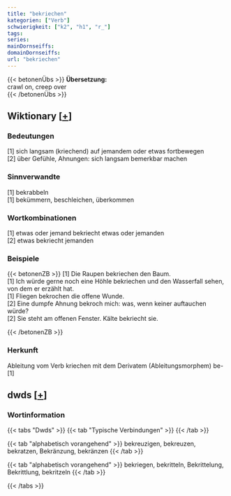 ```yaml
---
title: "bekriechen"
kategorien: ["Verb"]
schwierigkeit: ["k2", "h1", "r_"]
tags:
series:
mainDornseiffs:
domainDornseiffs:
url: "bekriechen"
---
```


{{< betonenÜbs >}}
**Übersetzung:**  
crawl on, creep over  
{{< /betonenÜbs >}}

## Wiktionary [[+](https://de.wiktionary.org/wiki/bekriechen)]

### Bedeutungen
[1] sich langsam (kriechend) auf jemandem oder etwas fortbewegen  
[2] über Gefühle, Ahnungen: sich langsam bemerkbar machen  

### Sinnverwandte
[1] bekrabbeln  
[1] bekümmern, beschleichen, überkommen  

### Wortkombinationen
[1] etwas oder jemand bekriecht etwas oder jemanden  
[2] etwas bekriecht jemanden  

### Beispiele
{{< betonenZB >}}
[1] Die Raupen bekriechen den Baum.  
[1] Ich würde gerne noch eine Höhle bekriechen und den Wasserfall sehen, von dem er erzählt hat.  
[1] Fliegen bekrochen die offene Wunde.  
[2] Eine dumpfe Ahnung bekroch mich: was, wenn keiner auftauchen würde?  
[2] Sie steht am offenen Fenster. Kälte bekriecht sie.  

{{< /betonenZB >}}
### Herkunft
Ableitung vom Verb kriechen mit dem Derivatem (Ableitungsmorphem) be-[1]  



## dwds [[+](https://www.dwds.de/wb/bekriechen)]

### Wortinformation
{{< tabs "Dwds" >}}
{{< tab "Typische Verbindungen" >}}
{{< /tab >}}

{{< tab "alphabetisch vorangehend" >}}
bekreuzigen, bekreuzen, bekratzen, Bekränzung, bekränzen
{{< /tab >}}

{{< tab "alphabetisch vorangehend" >}}
bekriegen, bekritteln, Bekrittelung, Bekrittlung, bekritzeln
{{< /tab >}}

{{< /tabs >}}

